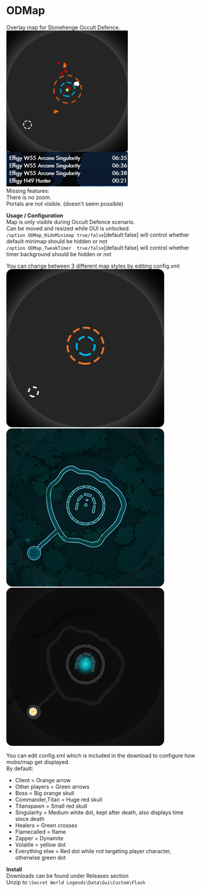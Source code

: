 # ODMap  
Overlay map for Stonehenge Occult Defence.    
[![example](example.png "example")](https://raw.githubusercontent.com/SecretFox/ODMap/master/example.png)  
Missing features:  
There is no zoom.  
Portals are not visible. (doesn't seem possible)  
  
**Usage / Configuration**  
Map is only visible during Occult Defence scenario.  
Can be moved and resized while GUI is unlocked.  
`/option ODMap_HideMinimap true/false`[default:false] will control whether default minimap should be hidden or not  
`/option ODMap_TweakTimer  true/false`[default:false] will control whether timer background should be hidden or not  

You can change between 3 different map styles by editing config.xml  
[![map1](map1.png "example")](https://raw.githubusercontent.com/SecretFox/ODMap/master/map1.png)  
[![map2](map2.png "example")](https://raw.githubusercontent.com/SecretFox/ODMap/master/map2.png)  
[![map3](map3.png "example")](https://raw.githubusercontent.com/SecretFox/ODMap/master/map3.png)  
  
You can edit config.xml which is included in the download to configure how mobs/map get displayed.  
By default:  
* Client = Orange arrow
* Other players = Green arrows
* Boss = Big orange skull  
* Commander,Titan = Huge red skull  
* Titanspawn = Small red skull  
* Singularity = Medium white dot, kept after death, also displays time since death  
* Healers = Green crosses  
* Flamecalled = flame  
* Zapper = Dynamite  
* Volatile = yellow dot
* Everything else = Red dot while not targeting player character, otherwise green dot
	
**Install**  
Downloads can be found under Releases section  
Unzip to `\Secret World Legends\Data\Gui\Custom\Flash`
